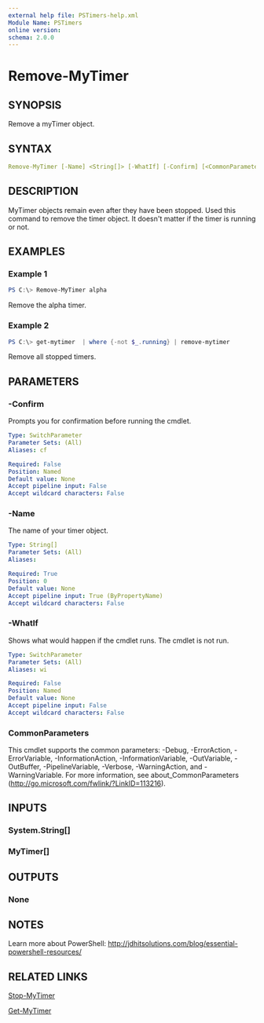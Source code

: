 ```yaml
---
external help file: PSTimers-help.xml
Module Name: PSTimers
online version:
schema: 2.0.0
---
```


# Remove-MyTimer

## SYNOPSIS

Remove a myTimer object.

## SYNTAX

```yaml
Remove-MyTimer [-Name] <String[]> [-WhatIf] [-Confirm] [<CommonParameters>]
```

## DESCRIPTION

MyTimer objects remain even after they have been stopped. Used this command to remove the timer object. It doesn't matter if the timer is running or not.

## EXAMPLES

### Example 1

```powershell
PS C:\> Remove-MyTimer alpha
```

Remove the alpha timer.

### Example 2

```powershell
PS C:\> get-mytimer  | where {-not $_.running} | remove-mytimer
```

Remove all stopped timers.

## PARAMETERS

### -Confirm

Prompts you for confirmation before running the cmdlet.

```yaml
Type: SwitchParameter
Parameter Sets: (All)
Aliases: cf

Required: False
Position: Named
Default value: None
Accept pipeline input: False
Accept wildcard characters: False
```

### -Name

The name of your timer object.

```yaml
Type: String[]
Parameter Sets: (All)
Aliases:

Required: True
Position: 0
Default value: None
Accept pipeline input: True (ByPropertyName)
Accept wildcard characters: False
```

### -WhatIf

Shows what would happen if the cmdlet runs. The cmdlet is not run.

```yaml
Type: SwitchParameter
Parameter Sets: (All)
Aliases: wi

Required: False
Position: Named
Default value: None
Accept pipeline input: False
Accept wildcard characters: False
```

### CommonParameters

This cmdlet supports the common parameters: -Debug, -ErrorAction, -ErrorVariable, -InformationAction, -InformationVariable, -OutVariable, -OutBuffer, -PipelineVariable, -Verbose, -WarningAction, and -WarningVariable.
For more information, see about_CommonParameters (http://go.microsoft.com/fwlink/?LinkID=113216).

## INPUTS

### System.String[]

### MyTimer[]

## OUTPUTS

### None

## NOTES

Learn more about PowerShell: http://jdhitsolutions.com/blog/essential-powershell-resources/

## RELATED LINKS

[Stop-MyTimer](Stop-MyTimer.md)

[Get-MyTimer](Get-MyTimer.md)